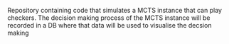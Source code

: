 Repository containing code that simulates a MCTS instance that can play checkers. The decision making process of the MCTS instance will be recorded in a DB where that data will be used to visualise the decsion making
